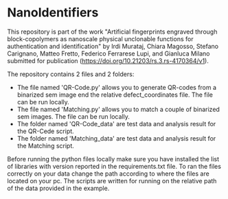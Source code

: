# NanoIdentifiers

This repository is part of the work "Artificial fingerprints engraved through block-copolymers as nanoscale physical unclonable functions for authentication and identification" by 
Irdi Murataj, Chiara Magosso, Stefano Carignano, Matteo Fretto, Federico Ferrarese Lupi, and Gianluca Milano submitted for publication (https://doi.org/10.21203/rs.3.rs-4170364/v1).

The repository contains 2 files and 2 folders:
- The file named 'QR-Code.py' allows you to generate QR-codes from a binarized sem image end the relative defect_coordinates file. The file can be run locally.
- The file named 'Matching.py' allows you to match a couple of binarized sem images. The file can be run locally.
- The folder named 'QR-Code_data' are test data and analysis result for the QR-Cede script.
- The folder named 'Matching_data' are test data and analysis result for the Matching script.

Before running the python files locally make sure you have installed the list of libraries with version reported in the requirements.txt file.
To ran the files correctly on your data change the path according to where the files are located on your pc. The scripts are written for running on the relative path of the data provided in the example.